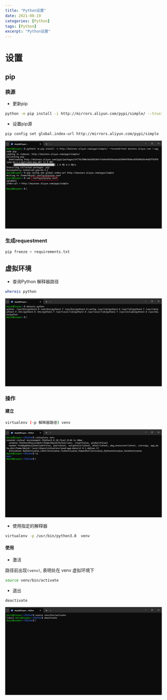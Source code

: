 ```yaml
---
title: "Python设置"
date: 2021-08-19
categories: [Python]
tags: [Python]
excerpt: "Python设置"
---
```


# 设置

## pip

### 换源

- 更新pip

```sh
python -m pip install -i http://mirrors.aliyun.com/pypi/simple/ --trusted-host mirrors.aliyun.com --upgrade pip
```

- 设置pip源

```sh
pip config set global.index-url http://mirrors.aliyun.com/pypi/simple
```

![](/Resource/Imgur/20241117_201806.jpg)

### 生成requestment

```sh
pip freeze > requirements.txt
```

## 虚拟环境

- 查询Python 解释器路径

```sh
whereis python
```

![](/Resource/Imgur/20241110_220328.jpg)

### 操作

#### 建立

```sh
virtualenv (-p 解释器路径) venv
```

![](/Resource/Imgur/20241110_220716.jpg)

- 使用指定的解释器

```sh
virtualenv -p /usr/bin/python3.8  venv
```

#### 使用

- 激活

路径前出现`(venv)`, 表明处在 venv 虚拟环境下

```sh
source venv/bin/activate
```

- 退出

```sh
deactivate
```

![](/Resource/Imgur/20241110_220822.jpg)